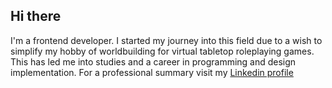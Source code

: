 ## Hi there
I'm a frontend developer. I started my journey into this field due to a wish to simplify my hobby of worldbuilding for virtual tabletop roleplaying games. This has led me into studies and a career in programming and design implementation. For a professional summary visit my [Linkedin profile](https://www.linkedin.com/in/morten-hallgren-9204a3168/)
